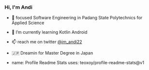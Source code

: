 ### Hi, I'm Andi
- :school: focused Software Engineering in Padang State Polytechnics for Applied Science
- 🌱 I’m currently learning Kotlin Android
- 📫 reach me on twitter [@im_andi22](https://twitter.com/im_andi22) 
- :jp: Dreamin for Master Degree in Japan

- name: Profile Readme Stats
  uses: teoxoy/profile-readme-stats@v1

<!--
**Andi-IM/Andi-IM** is a ✨ _special_ ✨ repository because its `README.md` (this file) appears on your GitHub profile.


- 🔭 I’m currently working on ...
- 👯 I’m looking to collaborate on ...
- 🤔 I’m looking for help with ...
- 💬 Ask me about ...
- 😄 Pronouns: ...
- ⚡ Fun fact: ...
-->
